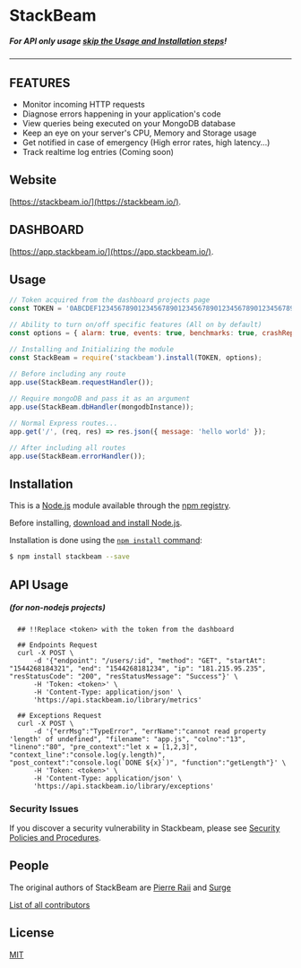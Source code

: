 # StackBeam
##### For API only usage [skip the Usage and Installation steps](#api-usage)!
---

## FEATURES
- Monitor incoming HTTP requests
- Diagnose errors happening in your application's code
- View queries being executed on your MongoDB database
- Keep an eye on your server's CPU, Memory and Storage usage
- Get notified in case of emergency (High error rates, high latency...)
- Track realtime log entries (Coming soon)

## Website
[https://stackbeam.io/](https://stackbeam.io/).

## DASHBOARD
[https://app.stackbeam.io/](https://app.stackbeam.io/).

## Usage

```js
// Token acquired from the dashboard projects page
const TOKEN = '0ABCDEF12345678901234567890123456789012345678901234567890ABCDEF0';

// Ability to turn on/off specific features (All on by default)
const options = { alarm: true, events: true, benchmarks: true, crashReporting: true };

// Installing and Initializing the module
const StackBeam = require('stackbeam').install(TOKEN, options);

// Before including any route
app.use(StackBeam.requestHandler());
 
// Require mongoDB and pass it as an argument 
app.use(StackBeam.dbHandler(mongodbInstance)); 

// Normal Express routes...
app.get('/', (req, res) => res.json({ message: 'hello world' });

// After including all routes
app.use(StackBeam.errorHandler());
```

## Installation

This is a [Node.js](https://nodejs.org/en/) module available through the
[npm registry](https://www.npmjs.com/).

Before installing, [download and install Node.js](https://nodejs.org/en/download/).

Installation is done using the
[`npm install` command](https://docs.npmjs.com/getting-started/installing-npm-packages-locally):

```bash
$ npm install stackbeam --save
```

## API Usage
##### (for non-nodejs projects)

```
  ## !!Replace <token> with the token from the dashboard
  
  ## Endpoints Request
  curl -X POST \ 
      -d '{"endpoint": "/users/:id", "method": "GET", "startAt": "1544268184321", "end": "1544268181234", "ip": "181.215.95.235", "resStatusCode": "200", "resStatusMessage": "Success"}' \
      -H 'Token: <token>' \
      -H 'Content-Type: application/json' \
      'https://api.stackbeam.io/library/metrics'

  ## Exceptions Request
  curl -X POST \ 
      -d '{"errMsg":"TypeError", "errName":"cannot read property 'length' of undefined", "filename": "app.js", "colno":"13", "lineno":"80", "pre_context":"let x = [1,2,3]", "context_line":"console.log(y.length)", "post_context":"console.log(`DONE ${x}`)", "function":"getLength"}' \
      -H 'Token: <token>' \
      -H 'Content-Type: application/json' \
      'https://api.stackbeam.io/library/exceptions'
```

### Security Issues

If you discover a security vulnerability in Stackbeam, please see [Security Policies and Procedures](Security.md).

## People

The original authors of StackBeam are [Pierre Raii](https://github.com/pierreraii) and [Surge](https://github.com/surgeharb)

[List of all contributors](https://github.com/nodeward/stackbeam/graphs/contributors)

## License

  [MIT](LICENSE)
